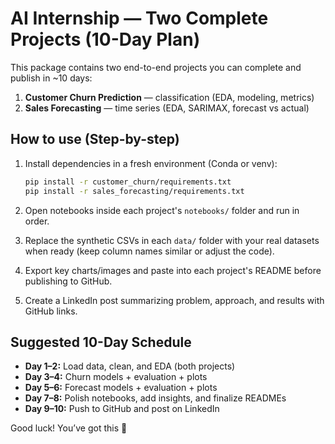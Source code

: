 # AI Internship — Two Complete Projects (10-Day Plan)

This package contains two end-to-end projects you can complete and publish in ~10 days:

1. **Customer Churn Prediction** — classification (EDA, modeling, metrics)
2. **Sales Forecasting** — time series (EDA, SARIMAX, forecast vs actual)

## How to use (Step-by-step)
1. Install dependencies in a fresh environment (Conda or venv):

   ```bash
   pip install -r customer_churn/requirements.txt
   pip install -r sales_forecasting/requirements.txt
   ```
2. Open notebooks inside each project's `notebooks/` folder and run in order.
3. Replace the synthetic CSVs in each `data/` folder with your real datasets when ready (keep column names similar or adjust the code).
4. Export key charts/images and paste into each project's README before publishing to GitHub.
5. Create a LinkedIn post summarizing problem, approach, and results with GitHub links.

## Suggested 10-Day Schedule
- **Day 1–2:** Load data, clean, and EDA (both projects)
- **Day 3–4:** Churn models + evaluation + plots
- **Day 5–6:** Forecast models + evaluation + plots
- **Day 7–8:** Polish notebooks, add insights, and finalize READMEs
- **Day 9–10:** Push to GitHub and post on LinkedIn

Good luck! You’ve got this 🚀
